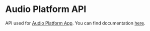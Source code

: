 # Audio Platform API

API used for [Audio Platform App](https://github.com/kiriushkin/audio-platform-client).
You can find documentation [here](https://api.kiriushkin.pro/audio-platform/docs).
